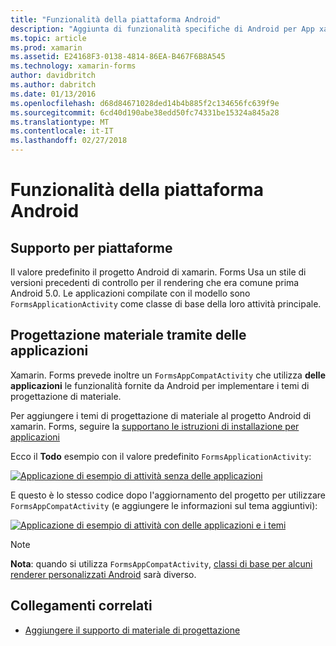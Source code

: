 ```yaml
---
title: "Funzionalità della piattaforma Android"
description: "Aggiunta di funzionalità specifiche di Android per App xamarin. Forms"
ms.topic: article
ms.prod: xamarin
ms.assetid: E24168F3-0138-4814-86EA-B467F6B8A545
ms.technology: xamarin-forms
author: davidbritch
ms.author: dabritch
ms.date: 01/13/2016
ms.openlocfilehash: d68d84671028ded14b4b885f2c134656fc639f9e
ms.sourcegitcommit: 6cd40d190abe38edd50fc74331be15324a845a28
ms.translationtype: MT
ms.contentlocale: it-IT
ms.lasthandoff: 02/27/2018
---
```

# <a name="android-platform-features"></a>Funzionalità della piattaforma Android

## <a name="platform-support"></a>Supporto per piattaforme

Il valore predefinito il progetto Android di xamarin. Forms Usa un stile di versioni precedenti di controllo per il rendering che era comune prima Android 5.0. Le applicazioni compilate con il modello sono `FormsApplicationActivity` come classe di base della loro attività principale.

## <a name="material-design-via-appcompat"></a>Progettazione materiale tramite delle applicazioni

Xamarin. Forms prevede inoltre un `FormsAppCompatActivity` che utilizza **delle applicazioni** le funzionalità fornite da Android per implementare i temi di progettazione di materiale.

Per aggiungere i temi di progettazione di materiale al progetto Android di xamarin. Forms, seguire la [supportano le istruzioni di installazione per applicazioni](appcompat.md)

Ecco il **Todo** esempio con il valore predefinito `FormsApplicationActivity`:

[ ![](images/before-appcompat-sml.png "Applicazione di esempio di attività senza delle applicazioni")](images/before-appcompat.png "l'applicazione di esempio di attività senza delle applicazioni")

E questo è lo stesso codice dopo l'aggiornamento del progetto per utilizzare `FormsAppCompatActivity` (e aggiungere le informazioni sul tema aggiuntivi):

[ ![](images/post-appcompat-sml.png "Applicazione di esempio di attività con delle applicazioni e i temi")](images/post-appcompat.png "applicazione di esempio di attività con delle applicazioni e i temi")

> [!NOTE]
> **Nota**: quando si utilizza `FormsAppCompatActivity`, [classi di base per alcuni renderer personalizzati Android](~/xamarin-forms/app-fundamentals/custom-renderer/renderers.md) sarà diverso.


## <a name="related-links"></a>Collegamenti correlati

- [Aggiungere il supporto di materiale di progettazione](appcompat.md)
